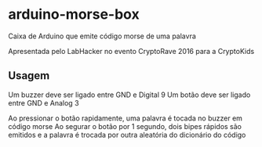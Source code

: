 # arduino-morse-box
Caixa de Arduino que emite código morse de uma palavra

Apresentada pelo LabHacker no evento CryptoRave 2016 para a CryptoKids

## Usagem
Um buzzer deve ser ligado entre GND e Digital 9
Um botão deve ser ligado entre GND e Analog 3

Ao pressionar o botão rapidamente, uma palavra é tocada no buzzer em código morse
Ao segurar o botão por 1 segundo, dois bipes rápidos são emitidos e a palavra é trocada por outra aleatória do dicionário do código
